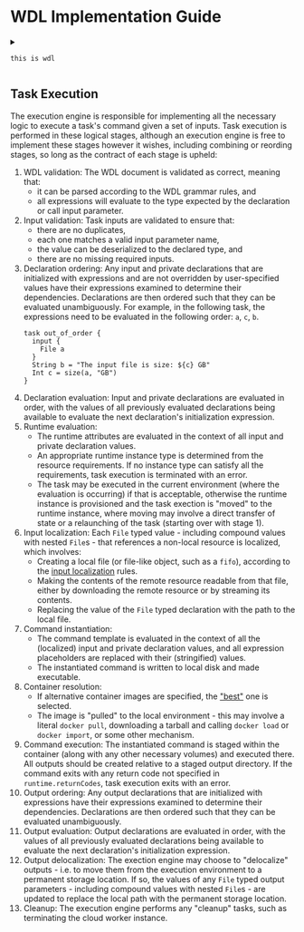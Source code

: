 
# WDL Implementation Guide

<details>
   <summary>
      
   ```wdl
   this is wdl
   ```
   
   </summary>
   
   <p>
   
   ```json
   {
     "input": 1
   }
   ```
   
   ```json
   {
      "expected output": 2
   }
   ```
   
   </p>
</details>

## Task Execution

The execution engine is responsible for implementing all the necessary logic to execute a task's command given a set of inputs. Task execution is performed in these logical stages, although an execution engine is free to implement these stages however it wishes, including combining or reording stages, so long as the contract of each stage is upheld:

1. WDL validation: The WDL document is validated as correct, meaning that:
    * it can be parsed according to the WDL grammar rules, and
    * all expressions will evaluate to the type expected by the declaration or call input parameter.
2. Input validation: Task inputs are validated to ensure that:
    * there are no duplicates,
    * each one matches a valid input parameter name,
    * the value can be deserialized to the declared type, and
    * there are no missing required inputs.
3. Declaration ordering: Any input and private declarations that are initialized with expressions and are not overridden by user-specified values have their expressions examined to determine their dependencies. Declarations are then ordered such that they can be evaluated unambiguously. For example, in the following task, the expressions need to be evaluated in the following order: `a`, `c`, `b`.
    ```wdl
    task out_of_order {
      input {
        File a
      }
      String b = "The input file is size: ${c} GB"
      Int c = size(a, "GB")
    }
    ```
4. Declaration evaluation: Input and private declarations are evaluated in order, with the values of all previously evaluated declarations being available to evaluate the next declaration's initialization expression.
5. Runtime evaluation:
    * The runtime attributes are evaluated in the context of all input and private declaration values.
    * An appropriate runtime instance type is determined from the resource requirements. If no instance type can satisfy all the requirements, task execution is terminated with an error.
    * The task may be executed in the current environment (where the evaluation is occurring) if that is acceptable, otherwise the runtime instance is provisioned and the task exection is "moved" to the runtime instance, where moving may involve a direct transfer of state or a relaunching of the task (starting over with stage 1).
6. Input localization: Each `File` typed value - including compound values with nested `File`s - that references a non-local resource is localized, which involves:
    * Creating a local file (or file-like object, such as a `fifo`), according to the [input localization](#task-input-localization) rules.
    * Making the contents of the remote resource readable from that file, either by downloading the remote resource or by streaming its contents.
    * Replacing the value of the `File` typed declaration with the path to the local file.
7. Command instantiation:
    * The command template is evaluated in the context of all the (localized) input and private declaration values, and all expression placeholders are replaced with their (stringified) values. 
    * The instantiated command is written to local disk and made executable.
8. Container resolution:
    * If alternative container images are specified, the ["best"](SPEC.md#container) one is selected.
    * The image is "pulled" to the local environment - this may involve a literal `docker pull`, downloading a tarball and calling `docker load` or `docker import`, or some other mechanism.
9. Command execution: The instantiated command is staged within the container (along with any other necessary volumes) and executed there. All outputs should be created relative to a staged output directory. If the command exits with any return code not specified in `runtime.returnCodes`, task execution exits with an error.
10. Output ordering: Any output declarations that are initialized with expressions have their expressions examined to determine their dependencies. Declarations are then ordered such that they can be evaluated unambiguously.
11. Output evaluation: Output declarations are evaluated in order, with the values of all previously evaluated declarations being available to evaluate the next declaration's initialization expression.
12. Output delocalization: The exection engine may choose to "delocalize" outputs - i.e. to move them from the execution environment to a permanent storage location. If so, the values of any `File` typed output parameters - including compound values with nested `File`s - are updated to replace the local path with the permanent storage location.
13. Cleanup: The execution engine performs any "cleanup" tasks, such as terminating the cloud worker instance.

